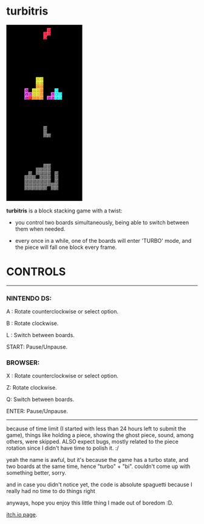 # turbitris
<img src="screenshots/0.png" width="200">



**turbitris** is a block stacking game with a twist:

- you control two boards simultaneously, being able to switch between them when needed.

- every once in a while, one of the boards will enter 'TURBO' mode, and the piece will fall one block every frame.

# CONTROLS

---------------

### NINTENDO DS:

A : Rotate counterclockwise or select option.

B : Rotate clockwise.

L : Switch between boards.

START: Pause/Unpause.



### BROWSER:

X : Rotate counterclockwise or select option.

Z: Rotate clockwise.

Q: Switch between boards.

ENTER: Pause/Unpause.


------------------


because of time limit (I started with less than 24 hours left to submit the game), things like holding a piece, showing the ghost piece, sound, among others, were skipped. ALSO expect bugs, mostly related to the piece rotation since I didn't have time to polish it. :/

yeah the name is awful, but it's because the game has a turbo state, and two boards at the same time, hence "turbo" + "bi". couldn't come up with something better, sorry.

and in case you didn't notice yet, the code is absolute spaguetti because I really had no time to do things right

anyways, hope you enjoy this little thing I made out of boredom :D.


[itch.io page](https://pansythoughts.itch.io/turbitris).
